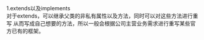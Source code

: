 1.extends以及implements   
   对于extends，可以继承父类的非私有属性以及方法，同时可以对这些方法进行重写
   从而写成自己想要的方法，所以一般会根据公司主营业务需求进行重写某些官方已有的框架。
      
